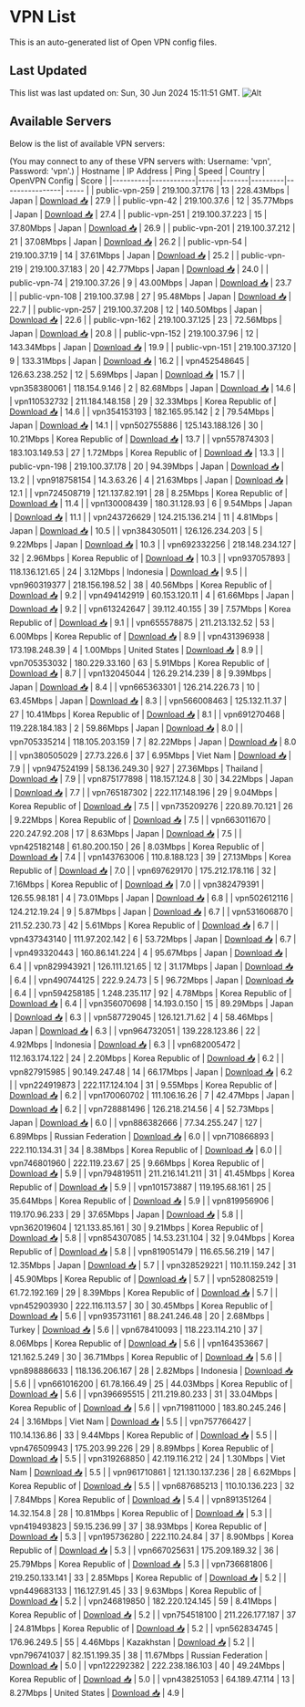 # VPN List

This is an auto-generated list of Open VPN config files.

## Last Updated

This list was last updated on: Sun, 30 Jun 2024 15:11:51 GMT.
![Alt](https://repobeats.axiom.co/api/embed/186b98318ef1479477931607c1ad7d823f12451f.svg "Repobeats analytics image")

## Available Servers

Below is the list of available VPN servers:

(You may connect to any of these VPN servers with: Username: 'vpn', Password: 'vpn'.)
| Hostname | IP Address | Ping | Speed | Country | OpenVPN Config | Score |
|----------|------------|------|-------|---------|----------------| ----- |
| public-vpn-259 | 219.100.37.176 | 13 | 228.43Mbps | Japan | [Download 📥](./configs/server_0_JP.ovpn) | 27.9 |
| public-vpn-42 | 219.100.37.6 | 12 | 35.77Mbps | Japan | [Download 📥](./configs/server_1_JP.ovpn) | 27.4 |
| public-vpn-251 | 219.100.37.223 | 15 | 37.80Mbps | Japan | [Download 📥](./configs/server_2_JP.ovpn) | 26.9 |
| public-vpn-201 | 219.100.37.212 | 21 | 37.08Mbps | Japan | [Download 📥](./configs/server_3_JP.ovpn) | 26.2 |
| public-vpn-54 | 219.100.37.19 | 14 | 37.61Mbps | Japan | [Download 📥](./configs/server_4_JP.ovpn) | 25.2 |
| public-vpn-219 | 219.100.37.183 | 20 | 42.77Mbps | Japan | [Download 📥](./configs/server_5_JP.ovpn) | 24.0 |
| public-vpn-74 | 219.100.37.26 | 9 | 43.00Mbps | Japan | [Download 📥](./configs/server_6_JP.ovpn) | 23.7 |
| public-vpn-108 | 219.100.37.98 | 27 | 95.48Mbps | Japan | [Download 📥](./configs/server_7_JP.ovpn) | 22.7 |
| public-vpn-257 | 219.100.37.208 | 12 | 140.50Mbps | Japan | [Download 📥](./configs/server_8_JP.ovpn) | 22.6 |
| public-vpn-162 | 219.100.37.125 | 23 | 72.56Mbps | Japan | [Download 📥](./configs/server_9_JP.ovpn) | 20.8 |
| public-vpn-152 | 219.100.37.96 | 12 | 143.34Mbps | Japan | [Download 📥](./configs/server_10_JP.ovpn) | 19.9 |
| public-vpn-151 | 219.100.37.120 | 9 | 133.31Mbps | Japan | [Download 📥](./configs/server_11_JP.ovpn) | 16.2 |
| vpn452548645 | 126.63.238.252 | 12 | 5.69Mbps | Japan | [Download 📥](./configs/server_12_JP.ovpn) | 15.7 |
| vpn358380061 | 118.154.9.146 | 2 | 82.68Mbps | Japan | [Download 📥](./configs/server_13_JP.ovpn) | 14.6 |
| vpn110532732 | 211.184.148.158 | 29 | 32.33Mbps | Korea Republic of | [Download 📥](./configs/server_14_KR.ovpn) | 14.6 |
| vpn354153193 | 182.165.95.142 | 2 | 79.54Mbps | Japan | [Download 📥](./configs/server_15_JP.ovpn) | 14.1 |
| vpn502755886 | 125.143.188.126 | 30 | 10.21Mbps | Korea Republic of | [Download 📥](./configs/server_16_KR.ovpn) | 13.7 |
| vpn557874303 | 183.103.149.53 | 27 | 1.72Mbps | Korea Republic of | [Download 📥](./configs/server_17_KR.ovpn) | 13.3 |
| public-vpn-198 | 219.100.37.178 | 20 | 94.39Mbps | Japan | [Download 📥](./configs/server_18_JP.ovpn) | 13.2 |
| vpn918758154 | 14.3.63.26 | 4 | 21.63Mbps | Japan | [Download 📥](./configs/server_19_JP.ovpn) | 12.1 |
| vpn724508719 | 121.137.82.191 | 28 | 8.25Mbps | Korea Republic of | [Download 📥](./configs/server_20_KR.ovpn) | 11.4 |
| vpn130008439 | 180.31.128.93 | 6 | 9.54Mbps | Japan | [Download 📥](./configs/server_21_JP.ovpn) | 11.1 |
| vpn243726629 | 124.215.136.214 | 11 | 4.81Mbps | Japan | [Download 📥](./configs/server_22_JP.ovpn) | 10.5 |
| vpn384305011 | 126.126.234.203 | 5 | 9.22Mbps | Japan | [Download 📥](./configs/server_23_JP.ovpn) | 10.3 |
| vpn692332256 | 218.148.234.127 | 32 | 2.96Mbps | Korea Republic of | [Download 📥](./configs/server_24_KR.ovpn) | 10.3 |
| vpn937057893 | 118.136.121.65 | 24 | 3.12Mbps | Indonesia | [Download 📥](./configs/server_25_ID.ovpn) | 9.5 |
| vpn960319377 | 218.156.198.52 | 38 | 40.56Mbps | Korea Republic of | [Download 📥](./configs/server_26_KR.ovpn) | 9.2 |
| vpn494142919 | 60.153.120.11 | 4 | 61.66Mbps | Japan | [Download 📥](./configs/server_27_JP.ovpn) | 9.2 |
| vpn613242647 | 39.112.40.155 | 39 | 7.57Mbps | Korea Republic of | [Download 📥](./configs/server_28_KR.ovpn) | 9.1 |
| vpn655578875 | 211.213.132.52 | 53 | 6.00Mbps | Korea Republic of | [Download 📥](./configs/server_29_KR.ovpn) | 8.9 |
| vpn431396938 | 173.198.248.39 | 4 | 1.00Mbps | United States | [Download 📥](./configs/server_30_US.ovpn) | 8.9 |
| vpn705353032 | 180.229.33.160 | 63 | 5.91Mbps | Korea Republic of | [Download 📥](./configs/server_31_KR.ovpn) | 8.7 |
| vpn132045044 | 126.29.214.239 | 8 | 9.39Mbps | Japan | [Download 📥](./configs/server_32_JP.ovpn) | 8.4 |
| vpn665363301 | 126.214.226.73 | 10 | 63.45Mbps | Japan | [Download 📥](./configs/server_33_JP.ovpn) | 8.3 |
| vpn566008463 | 125.132.11.37 | 27 | 10.41Mbps | Korea Republic of | [Download 📥](./configs/server_34_KR.ovpn) | 8.1 |
| vpn691270468 | 119.228.184.183 | 2 | 59.86Mbps | Japan | [Download 📥](./configs/server_35_JP.ovpn) | 8.0 |
| vpn705335214 | 118.105.203.159 | 7 | 82.22Mbps | Japan | [Download 📥](./configs/server_36_JP.ovpn) | 8.0 |
| vpn380505029 | 27.73.226.6 | 37 | 6.95Mbps | Viet Nam | [Download 📥](./configs/server_37_VN.ovpn) | 7.9 |
| vpn947524199 | 58.136.249.30 | 927 | 27.36Mbps | Thailand | [Download 📥](./configs/server_38_TH.ovpn) | 7.9 |
| vpn875177898 | 118.157.124.8 | 30 | 34.22Mbps | Japan | [Download 📥](./configs/server_39_JP.ovpn) | 7.7 |
| vpn765187302 | 222.117.148.196 | 29 | 9.04Mbps | Korea Republic of | [Download 📥](./configs/server_40_KR.ovpn) | 7.5 |
| vpn735209276 | 220.89.70.121 | 26 | 9.22Mbps | Korea Republic of | [Download 📥](./configs/server_41_KR.ovpn) | 7.5 |
| vpn663011670 | 220.247.92.208 | 17 | 8.63Mbps | Japan | [Download 📥](./configs/server_42_JP.ovpn) | 7.5 |
| vpn425182148 | 61.80.200.150 | 26 | 8.03Mbps | Korea Republic of | [Download 📥](./configs/server_43_KR.ovpn) | 7.4 |
| vpn143763006 | 110.8.188.123 | 39 | 27.13Mbps | Korea Republic of | [Download 📥](./configs/server_44_KR.ovpn) | 7.0 |
| vpn697629170 | 175.212.178.116 | 32 | 7.16Mbps | Korea Republic of | [Download 📥](./configs/server_45_KR.ovpn) | 7.0 |
| vpn382479391 | 126.55.98.181 | 4 | 73.01Mbps | Japan | [Download 📥](./configs/server_46_JP.ovpn) | 6.8 |
| vpn502612116 | 124.212.19.24 | 9 | 5.87Mbps | Japan | [Download 📥](./configs/server_47_JP.ovpn) | 6.7 |
| vpn531606870 | 211.52.230.73 | 42 | 5.61Mbps | Korea Republic of | [Download 📥](./configs/server_48_KR.ovpn) | 6.7 |
| vpn437343140 | 111.97.202.142 | 6 | 53.72Mbps | Japan | [Download 📥](./configs/server_49_JP.ovpn) | 6.7 |
| vpn493320443 | 160.86.141.224 | 4 | 95.67Mbps | Japan | [Download 📥](./configs/server_50_JP.ovpn) | 6.4 |
| vpn829943921 | 126.111.121.65 | 12 | 31.17Mbps | Japan | [Download 📥](./configs/server_51_JP.ovpn) | 6.4 |
| vpn490744125 | 222.9.24.73 | 5 | 96.72Mbps | Japan | [Download 📥](./configs/server_52_JP.ovpn) | 6.4 |
| vpn594258185 | 1.248.235.117 | 92 | 4.78Mbps | Korea Republic of | [Download 📥](./configs/server_53_KR.ovpn) | 6.4 |
| vpn356070698 | 14.193.0.150 | 15 | 89.29Mbps | Japan | [Download 📥](./configs/server_54_JP.ovpn) | 6.3 |
| vpn587729045 | 126.121.71.62 | 4 | 58.46Mbps | Japan | [Download 📥](./configs/server_55_JP.ovpn) | 6.3 |
| vpn964732051 | 139.228.123.86 | 22 | 4.92Mbps | Indonesia | [Download 📥](./configs/server_56_ID.ovpn) | 6.3 |
| vpn682005472 | 112.163.174.122 | 24 | 2.20Mbps | Korea Republic of | [Download 📥](./configs/server_57_KR.ovpn) | 6.2 |
| vpn827915985 | 90.149.247.48 | 14 | 66.17Mbps | Japan | [Download 📥](./configs/server_58_JP.ovpn) | 6.2 |
| vpn224919873 | 222.117.124.104 | 31 | 9.55Mbps | Korea Republic of | [Download 📥](./configs/server_59_KR.ovpn) | 6.2 |
| vpn170060702 | 111.106.16.26 | 7 | 42.47Mbps | Japan | [Download 📥](./configs/server_60_JP.ovpn) | 6.2 |
| vpn728881496 | 126.218.214.56 | 4 | 52.73Mbps | Japan | [Download 📥](./configs/server_61_JP.ovpn) | 6.0 |
| vpn886382666 | 77.34.255.247 | 127 | 6.89Mbps | Russian Federation | [Download 📥](./configs/server_62_RU.ovpn) | 6.0 |
| vpn710866893 | 222.110.134.31 | 34 | 8.38Mbps | Korea Republic of | [Download 📥](./configs/server_63_KR.ovpn) | 6.0 |
| vpn746801960 | 222.119.23.67 | 25 | 9.66Mbps | Korea Republic of | [Download 📥](./configs/server_64_KR.ovpn) | 5.9 |
| vpn794819511 | 211.216.141.211 | 31 | 41.45Mbps | Korea Republic of | [Download 📥](./configs/server_65_KR.ovpn) | 5.9 |
| vpn101573887 | 119.195.68.161 | 25 | 35.64Mbps | Korea Republic of | [Download 📥](./configs/server_66_KR.ovpn) | 5.9 |
| vpn819956906 | 119.170.96.233 | 29 | 37.65Mbps | Japan | [Download 📥](./configs/server_67_JP.ovpn) | 5.8 |
| vpn362019604 | 121.133.85.161 | 30 | 9.21Mbps | Korea Republic of | [Download 📥](./configs/server_68_KR.ovpn) | 5.8 |
| vpn854307085 | 14.53.231.104 | 32 | 9.04Mbps | Korea Republic of | [Download 📥](./configs/server_69_KR.ovpn) | 5.8 |
| vpn819051479 | 116.65.56.219 | 147 | 12.35Mbps | Japan | [Download 📥](./configs/server_70_JP.ovpn) | 5.7 |
| vpn328529221 | 110.11.159.242 | 31 | 45.90Mbps | Korea Republic of | [Download 📥](./configs/server_71_KR.ovpn) | 5.7 |
| vpn528082519 | 61.72.192.169 | 29 | 8.39Mbps | Korea Republic of | [Download 📥](./configs/server_72_KR.ovpn) | 5.7 |
| vpn452903930 | 222.116.113.57 | 30 | 30.45Mbps | Korea Republic of | [Download 📥](./configs/server_73_KR.ovpn) | 5.6 |
| vpn935731161 | 88.241.246.48 | 20 | 2.68Mbps | Turkey | [Download 📥](./configs/server_74_TR.ovpn) | 5.6 |
| vpn678410093 | 118.223.114.210 | 37 | 8.06Mbps | Korea Republic of | [Download 📥](./configs/server_75_KR.ovpn) | 5.6 |
| vpn164353667 | 121.162.5.249 | 30 | 36.71Mbps | Korea Republic of | [Download 📥](./configs/server_76_KR.ovpn) | 5.6 |
| vpn898886633 | 118.136.206.167 | 28 | 2.82Mbps | Indonesia | [Download 📥](./configs/server_77_ID.ovpn) | 5.6 |
| vpn661016200 | 61.78.166.49 | 25 | 44.03Mbps | Korea Republic of | [Download 📥](./configs/server_78_KR.ovpn) | 5.6 |
| vpn396695515 | 211.219.80.233 | 31 | 33.04Mbps | Korea Republic of | [Download 📥](./configs/server_79_KR.ovpn) | 5.6 |
| vpn719811000 | 183.80.245.246 | 24 | 3.16Mbps | Viet Nam | [Download 📥](./configs/server_80_VN.ovpn) | 5.5 |
| vpn757766427 | 110.14.136.86 | 33 | 9.44Mbps | Korea Republic of | [Download 📥](./configs/server_81_KR.ovpn) | 5.5 |
| vpn476509943 | 175.203.99.226 | 29 | 8.89Mbps | Korea Republic of | [Download 📥](./configs/server_82_KR.ovpn) | 5.5 |
| vpn319268850 | 42.119.116.212 | 24 | 1.30Mbps | Viet Nam | [Download 📥](./configs/server_83_VN.ovpn) | 5.5 |
| vpn961710861 | 121.130.137.236 | 28 | 6.62Mbps | Korea Republic of | [Download 📥](./configs/server_84_KR.ovpn) | 5.5 |
| vpn687685213 | 110.10.136.223 | 32 | 7.84Mbps | Korea Republic of | [Download 📥](./configs/server_85_KR.ovpn) | 5.4 |
| vpn891351264 | 14.32.154.8 | 28 | 10.81Mbps | Korea Republic of | [Download 📥](./configs/server_86_KR.ovpn) | 5.3 |
| vpn419493823 | 59.15.236.99 | 37 | 38.93Mbps | Korea Republic of | [Download 📥](./configs/server_87_KR.ovpn) | 5.3 |
| vpn195736280 | 222.110.24.84 | 37 | 8.90Mbps | Korea Republic of | [Download 📥](./configs/server_88_KR.ovpn) | 5.3 |
| vpn667025631 | 175.209.189.32 | 36 | 25.79Mbps | Korea Republic of | [Download 📥](./configs/server_89_KR.ovpn) | 5.3 |
| vpn736681806 | 219.250.133.141 | 33 | 2.85Mbps | Korea Republic of | [Download 📥](./configs/server_90_KR.ovpn) | 5.2 |
| vpn449683133 | 116.127.91.45 | 33 | 9.63Mbps | Korea Republic of | [Download 📥](./configs/server_91_KR.ovpn) | 5.2 |
| vpn246819850 | 182.220.124.145 | 59 | 8.41Mbps | Korea Republic of | [Download 📥](./configs/server_92_KR.ovpn) | 5.2 |
| vpn754518100 | 211.226.177.187 | 37 | 24.81Mbps | Korea Republic of | [Download 📥](./configs/server_93_KR.ovpn) | 5.2 |
| vpn562834745 | 176.96.249.5 | 55 | 4.46Mbps | Kazakhstan | [Download 📥](./configs/server_94_KZ.ovpn) | 5.2 |
| vpn796741037 | 82.151.199.35 | 38 | 11.67Mbps | Russian Federation | [Download 📥](./configs/server_95_RU.ovpn) | 5.0 |
| vpn122292382 | 222.238.186.103 | 40 | 49.24Mbps | Korea Republic of | [Download 📥](./configs/server_96_KR.ovpn) | 5.0 |
| vpn438251053 | 64.189.47.114 | 13 | 8.27Mbps | United States | [Download 📥](./configs/server_97_US.ovpn) | 4.9 |
